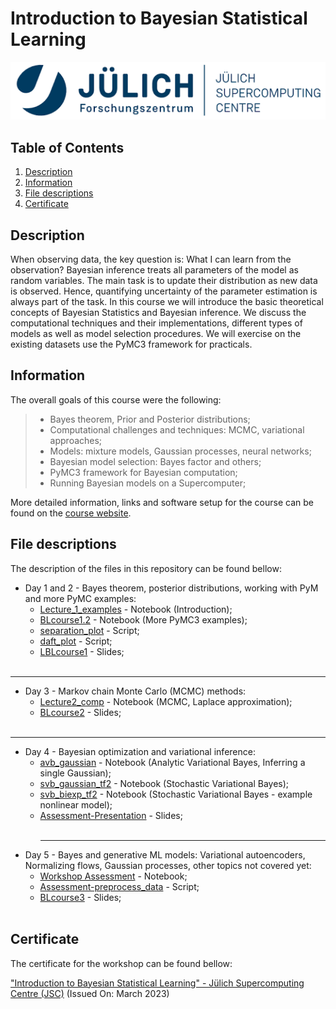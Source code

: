#  Introduction to Bayesian Statistical Learning
<p align="center">
  <img src="images/banner.png">
</p>

## Table of Contents
1. [Description](#description)
2. [Information](#information)
3. [File descriptions](#files)
4. [Certificate](#certificate)

<a name="descripton"></a>
## Description

When observing data, the key question is: What I can learn from the observation? Bayesian inference treats all parameters of the model as random variables. The main task is to update their distribution as new data is observed. Hence, quantifying uncertainty of the parameter estimation is always part of the task. In this course we will introduce the basic theoretical concepts of Bayesian Statistics and Bayesian inference. We discuss the computational techniques and their implementations, different types of models as well as model selection procedures. We will exercise on the existing datasets use the PyMC3 framework for practicals.

<a name="information"></a>
## Information

The overall goals of this course were the following:
> - Bayes theorem, Prior and Posterior distributions;
> - Computational challenges and techniques: MCMC, variational approaches;
> - Models: mixture models, Gaussian processes, neural networks;
> - Bayesian model selection: Bayes factor and others;
> - PyMC3 framework for Bayesian computation;
> - Running Bayesian models on a Supercomputer;

More detailed information, links and software setup for the course can be found on the [course website](https://notes.desy.de/75r5l7QJQu6pVqHBFjYEzw?view).

<a name="files"></a>
## File descriptions

The description of the files in this repository can be found bellow:
- Day 1 and 2 - Bayes theorem, posterior distributions, working with PyM and more PyMC examples:
  - [Lecture_1_examples](https://github.com/HROlive/Introduction-to-Bayesian-Statistical-Learning/blob/main/Day%201%20and%202/Lecture_1_examples.ipynb) - Notebook (Introduction);
  - [BLcourse1.2](https://github.com/HROlive/Introduction-to-Bayesian-Statistical-Learning/blob/main/Day%201%20and%202/BLcourse1.2.ipynb) - Notebook (More PyMC3 examples);
  - [separation_plot](https://github.com/HROlive/Introduction-to-Bayesian-Statistical-Learning/blob/main/Day%201%20and%202/separation_plot.py) - Script;
  - [daft_plot](https://github.com/HROlive/Introduction-to-Bayesian-Statistical-Learning/blob/main/Day%201%20and%202/daft_plot.py) - Script;
  - [LBLcourse1](https://github.com/HROlive/Introduction-to-Bayesian-Statistical-Learning/blob/main/Day%201%20and%202/BLcourse1.pdf) - Slides;
<br></br>
______________
- Day 3 - Markov chain Monte Carlo (MCMC) methods:
  - [Lecture2_comp](https://github.com/HROlive/Introduction-to-Bayesian-Statistical-Learning/blob/main/Day%203/Lecture2_comp.ipynb) - Notebook (MCMC, Laplace approximation);
  - [BLcourse2](https://github.com/HROlive/Introduction-to-Bayesian-Statistical-Learning/blob/main/Day%203/BLcourse2.pdf) - Slides;
<br></br>
______________
- Day 4 - Bayesian optimization and variational inference:
  - [avb_gaussian](https://github.com/HROlive/Introduction-to-Bayesian-Statistical-Learning/blob/main/Day%204/avb_gaussian.ipynb) - Notebook (Analytic Variational Bayes, Inferring a single Gaussian);
  - [svb_gaussian_tf2](https://github.com/HROlive/Introduction-to-Bayesian-Statistical-Learning/blob/main/Day%204/svb_gaussian_tf2.ipynb) - Notebook (Stochastic Variational Bayes);
  - [svb_biexp_tf2](https://github.com/HROlive/Introduction-to-Bayesian-Statistical-Learning/blob/main/Day%204/svb_biexp_tf2.ipynb) - Notebook (Stochastic Variational Bayes - example nonlinear model);
  - [Assessment-Presentation](https://github.com/HROlive/Introduction-to-Bayesian-Statistical-Learning/blob/main/Day%204/BLcourse3.pdf) - Slides;
<br></br>
    ______________
- Day 5 - Bayes and generative ML models: Variational autoencoders, Normalizing flows, Gaussian processes, other topics not covered yet:
  - [Workshop Assessment](https://github.com/HROlive/Applications-of-AI-for-Anomaly-Detection/blob/main/Assessment.ipynb) - Notebook;
  - [Assessment-preprocess_data](https://github.com/HROlive/Applications-of-AI-for-Anomaly-Detection/blob/main/Assessment-preprocess_data.py) - Script;
  - [BLcourse3](https://github.com/HROlive/Applications-of-AI-for-Anomaly-Detection/blob/main/Assessment-Presentation.pptx) - Slides;
<br></br>

<a name="certificate"></a>
## Certificate

The certificate for the workshop can be found bellow:

["Introduction to Bayesian Statistical Learning" - Jülich Supercomputing Centre (JSC)]() (Issued On: March 2023)
